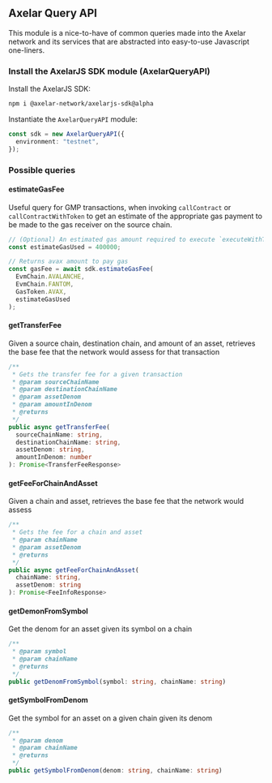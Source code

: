 ## Axelar Query API

This module is a nice-to-have of common queries made into the Axelar network and its services that are abstracted into easy-to-use Javascript one-liners.

### Install the AxelarJS SDK module (AxelarQueryAPI)

Install the AxelarJS SDK:

```bash
npm i @axelar-network/axelarjs-sdk@alpha
```

Instantiate the `AxelarQueryAPI` module:

```ts
const sdk = new AxelarQueryAPI({
  environment: "testnet",
});
```

### Possible queries

#### estimateGasFee

Useful query for GMP transactions, when invoking `callContract` or `callContractWithToken` to get an estimate of the appropriate gas payment to be made to the gas receiver on the source chain.

```ts
// (Optional) An estimated gas amount required to execute `executeWithToken` function. The default value is 700000 which sufficients for most transaction.
const estimateGasUsed = 400000;

// Returns avax amount to pay gas
const gasFee = await sdk.estimateGasFee(
  EvmChain.AVALANCHE,
  EvmChain.FANTOM,
  GasToken.AVAX,
  estimateGasUsed
);
```

#### getTransferFee

Given a source chain, destination chain, and amount of an asset, retrieves the base fee that the network would assess for that transaction

```ts
/**
 * Gets the transfer fee for a given transaction
 * @param sourceChainName
 * @param destinationChainName
 * @param assetDenom
 * @param amountInDenom
 * @returns
 */
public async getTransferFee(
  sourceChainName: string,
  destinationChainName: string,
  assetDenom: string,
  amountInDenom: number
): Promise<TransferFeeResponse>
```

#### getFeeForChainAndAsset

Given a chain and asset, retrieves the base fee that the network would assess

```ts
/**
 * Gets the fee for a chain and asset
 * @param chainName
 * @param assetDenom
 * @returns
 */
public async getFeeForChainAndAsset(
  chainName: string,
  assetDenom: string
): Promise<FeeInfoResponse>
```

#### getDemonFromSymbol

Get the denom for an asset given its symbol on a chain

```ts
/**
 * @param symbol
 * @param chainName
 * @returns
 */
public getDenomFromSymbol(symbol: string, chainName: string)
```

#### getSymbolFromDenom

Get the symbol for an asset on a given chain given its denom

```ts
/**
 * @param denom
 * @param chainName
 * @returns
 */
public getSymbolFromDenom(denom: string, chainName: string)
```
